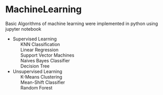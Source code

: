 # MachineLearning


Basic Algorithms of machine learning were implemented in python using jupyter notebook

<ul style="list-style-type:disc">
  <li>
    Supervised Learning
    <ul style="list-style-type:none">
      <li>KNN Classification</li>
      <li>Linear Regression</li>
      <li>Support Vector Machines</li>
      <li>Naives Bayes Classifier</li>
      <li>Decision Tree</li>
    </ul>
   </li>
   <li>
    Unsupervised Learning
    <ul style="list-style-type:none">
      <li>K-Means Clustering</li>
      <li>Mean-Shift Classifier</li>
      <li>Random Forest</li>
    </ul>
   </li>
  
</ul>
